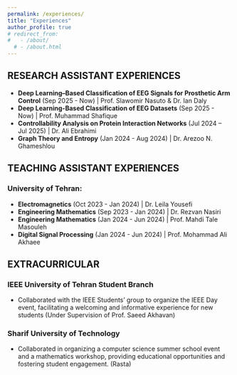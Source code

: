```yaml
---
permalink: /experiences/
title: "Experiences"
author_profile: true
# redirect_from: 
#   - /about/
  # - /about.html
---
```


## **RESEARCH ASSISTANT EXPERIENCES**

- **Deep Learning–Based Classification of EEG Signals for Prosthetic Arm Control** (Sep 2025 - Now) | Prof. Slawomir Nasuto & Dr. Ian Daly
- **Deep Learning-Based Classification of EEG Datasets** (Sep 2025 - Now) | Prof. Muhammad Shafique
- **Controllability Analysis on Protein Interaction Networks** (Jul 2024 – Jul 2025) | Dr. Ali Ebrahimi
- **Graph Theory and Entropy** (Jan 2024 - Aug 2024) | Dr. Arezoo N. Ghameshlou


## **TEACHING ASSISTANT EXPERIENCES**

### University of Tehran: 
- **Electromagnetics** (Oct 2023 - Jan 2024) | Dr. Leila Yousefi  
- **Engineering Mathematics** (Sep 2023 - Jan 2024) | Dr. Rezvan Nasiri
- **Engineering Mathematics** (Jan 2024 - Jun 2024) | Prof. Mahdi Tale Masouleh
- **Digital Signal Processing** (Jan 2024 - Jun 2024) | Prof. Mohammad Ali Akhaee 


## **EXTRACURRICULAR**

### IEEE University of Tehran Student Branch
- Collaborated with the IEEE Students’ group to organize the IEEE Day event, facilitating a welcoming and informative experience for new students (Under Supervision of Prof. Saeed Akhavan)

### Sharif University of Technology
- Collaborated in organizing a computer science summer school event and a mathematics workshop, providing educational opportunities and fostering student engagement. (Rasta)
